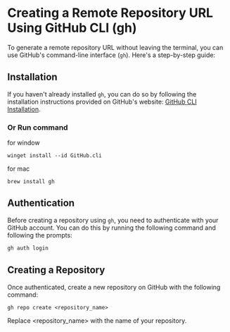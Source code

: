 # Creating a Remote Repository URL Using GitHub CLI (gh)

To generate a remote repository URL without leaving the terminal, you can use GitHub's command-line interface (`gh`). Here's a step-by-step guide:

## Installation

If you haven't already installed `gh`, you can do so by following the installation instructions provided on GitHub's website: [GitHub CLI Installation](https://cli.github.com/).
### Or Run command
for window
```https
winget install --id GitHub.cli
```
for mac
```https
brew install gh
```

## Authentication
Before creating a repository using `gh`, you need to authenticate with your GitHub account. You can do this by running the following command and following the prompts:

```bash
gh auth login
```
## Creating a Repository
Once authenticated, create a new repository on GitHub with the following command:
```https
gh repo create <repository_name>
```
Replace <repository_name> with the name of your repository.


